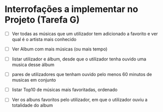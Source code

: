 # Interrofações a implementar no Projeto (Tarefa G)

- [ ] Ver todas as músicas que um utilizador tem adicionado a favorito e ver qual é o artista mais conhecido

- [ ] Ver Album com mais músicas (ou mais tempo)

- [ ] listar utilizador e álbum, desde que o utilizador tenha ouvido uma musica desse álbum

- [ ] pares de utilizadores que tenham ouvido pelo menos 60 minutos de musicas em conjunto

- [ ] listar Top10 de músicas mais favoritadas, ordenado

- [ ] Ver os albuns favoritos pelo utilizador, em que o utilizador ouviu a totalidade do album
